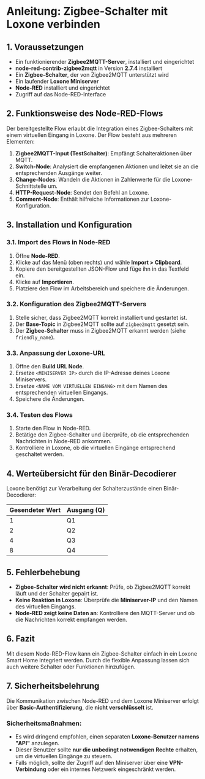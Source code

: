 # Anleitung: Zigbee-Schalter mit Loxone verbinden

## 1. Voraussetzungen
- Ein funktionierender **Zigbee2MQTT-Server**, installiert und eingerichtet
- **node-red-contrib-zigbee2mqtt** in Version **2.7.4** installiert
- Ein **Zigbee-Schalter**, der von Zigbee2MQTT unterstützt wird
- Ein laufender **Loxone Miniserver**
- **Node-RED** installiert und eingerichtet
- Zugriff auf das Node-RED-Interface

## 2. Funktionsweise des Node-RED-Flows
Der bereitgestellte Flow erlaubt die Integration eines Zigbee-Schalters mit einem virtuellen Eingang in Loxone. 
Der Flow besteht aus mehreren Elementen:

1. **Zigbee2MQTT-Input (TestSchalter)**: Empfängt Schalteraktionen über MQTT.
2. **Switch-Node**: Analysiert die empfangenen Aktionen und leitet sie an die entsprechenden Ausgänge weiter.
3. **Change-Nodes**: Wandeln die Aktionen in Zahlenwerte für die Loxone-Schnittstelle um.
4. **HTTP-Request-Node**: Sendet den Befehl an Loxone.
5. **Comment-Node**: Enthält hilfreiche Informationen zur Loxone-Konfiguration.

## 3. Installation und Konfiguration
### 3.1. Import des Flows in Node-RED
1. Öffne **Node-RED**.
2. Klicke auf das Menü (oben rechts) und wähle **Import > Clipboard**.
3. Kopiere den bereitgestellten JSON-Flow und füge ihn in das Textfeld ein.
4. Klicke auf **Importieren**.
5. Platziere den Flow im Arbeitsbereich und speichere die Änderungen.

### 3.2. Konfiguration des Zigbee2MQTT-Servers
1. Stelle sicher, dass Zigbee2MQTT korrekt installiert und gestartet ist.
2. Der **Base-Topic** in Zigbee2MQTT sollte auf `zigbee2mqtt` gesetzt sein.
3. Der **Zigbee-Schalter** muss in Zigbee2MQTT erkannt werden (siehe `friendly_name`).

### 3.3. Anpassung der Loxone-URL
1. Öffne den **Build URL Node**.
2. Ersetze `<MINISERVER IP>` durch die IP-Adresse deines Loxone Miniservers.
3. Ersetze `<NAME VOM VIRTUELLEN EINGANG>` mit dem Namen des entsprechenden virtuellen Eingangs.
4. Speichere die Änderungen.

### 3.4. Testen des Flows
1. Starte den Flow in Node-RED.
2. Betätige den Zigbee-Schalter und überprüfe, ob die entsprechenden Nachrichten in Node-RED ankommen.
3. Kontrolliere in Loxone, ob die virtuellen Eingänge entsprechend geschaltet werden.

## 4. Werteübersicht für den Binär-Decodierer
Loxone benötigt zur Verarbeitung der Schalterzustände einen Binär-Decodierer:

| Gesendeter Wert | Ausgang (Q) |
|----------------|------------|
| 1 | Q1 |
| 2 | Q2 |
| 4 | Q3 |
| 8 | Q4 |

## 5. Fehlerbehebung
- **Zigbee-Schalter wird nicht erkannt**: Prüfe, ob Zigbee2MQTT korrekt läuft und der Schalter gepairt ist.
- **Keine Reaktion in Loxone**: Überprüfe die **Miniserver-IP** und den Namen des virtuellen Eingangs.
- **Node-RED zeigt keine Daten an**: Kontrolliere den MQTT-Server und ob die Nachrichten korrekt empfangen werden.

## 6. Fazit
Mit diesem Node-RED-Flow kann ein Zigbee-Schalter einfach in ein Loxone Smart Home integriert werden. Durch die flexible Anpassung lassen sich auch weitere Schalter oder Funktionen hinzufügen.

## 7. Sicherheitsbelehrung
Die Kommunikation zwischen Node-RED und dem Loxone Miniserver erfolgt über **Basic-Authentifizierung**, die **nicht verschlüsselt** ist. 

### Sicherheitsmaßnahmen:
- Es wird dringend empfohlen, einen separaten **Loxone-Benutzer namens "API"** anzulegen.
- Dieser Benutzer sollte **nur die unbedingt notwendigen Rechte** erhalten, um die virtuellen Eingänge zu steuern.
- Falls möglich, sollte der Zugriff auf den Miniserver über eine **VPN-Verbindung** oder ein internes Netzwerk eingeschränkt werden.

